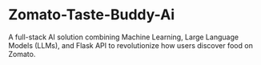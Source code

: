 # Zomato-Taste-Buddy-Ai
A full-stack AI solution combining Machine Learning, Large Language Models (LLMs), and Flask API to revolutionize how users discover food on Zomato.
